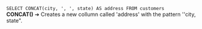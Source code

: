 ``SELECT CONCAT(city, ', ', state) AS address FROM customers``  
**CONCAT()** ➔ Creates a new collumn called 'address' with the pattern ''city, state".